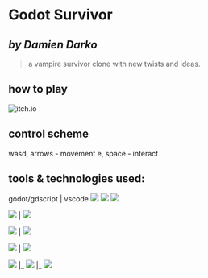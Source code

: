 # Godot Survivor  
*by Damien Darko*
---
> a vampire survivor clone with new twists and ideas.

## how to play
![[itch.io](https://solarisboylabs.itch.io)](https://img.shields.io/badge/Itch.io-FA5C5C?style=for-the-badge&logo=itchdotio&logoColor=white)

<!-- ![](https://img.shields.io/badge/Steam-000000?style=for-the-badge&logo=steam&logoColor=white) -->

## control scheme
wasd, arrows - movement
e, space - interact

## tools & technologies used:
godot/gdscript | vscode
![](https://img.shields.io/badge/GODOT-5091CD?style=for-the-badge&logo=godot-engine&logoColor=white)
![](https://img.shields.io/badge/VSCODE-0078D4?style=for-the-badge&logo=visual%20studio%20code&logoColor=white)
![](https://img.shields.io/badge/ASEPRITE-7D929E?style=for-the-badge&logo=aseprite&logoColor=white)

![](https://img.shields.io/badge/Pop!_OS-48B9C7?style=for-the-badge&logo=Pop!_OS&logoColor=white) | ![](https://img.shields.io/badge/Windows-0078D6?style=for-the-badge&logo=windows&logoColor=white)

![](https://img.shields.io/badge/GIT-E44C30?style=for-the-badge&logo=git&logoColor=white) | ![](https://img.shields.io/badge/windows%20terminal-4D4D4D?style=for-the-badge&logo=windows%20terminal&logoColor=white)

![](https://img.shields.io/badge/Opera-FF1B2D?style=for-the-badge&logo=Opera&logoColor=white) | ![](https://img.shields.io/badge/Google_chrome-4285F4?style=for-the-badge&logo=Google-chrome&logoColor=white)


![](https://img.shields.io/badge/ROG-ZEPHYRUS_G15-000000?style=for-the-badge&logo=asus&logoColor=white)
    |_ ![](https://img.shields.io/badge/NVIDIA-GTX1070-76B900?style=for-the-badge&logo=nvidia&logoColor=white)
    |_ ![](https://img.shields.io/badge/AMD-Ryzen_9_5900HS-ED1C24?style=for-the-badge&logo=amd&logoColor=white)

